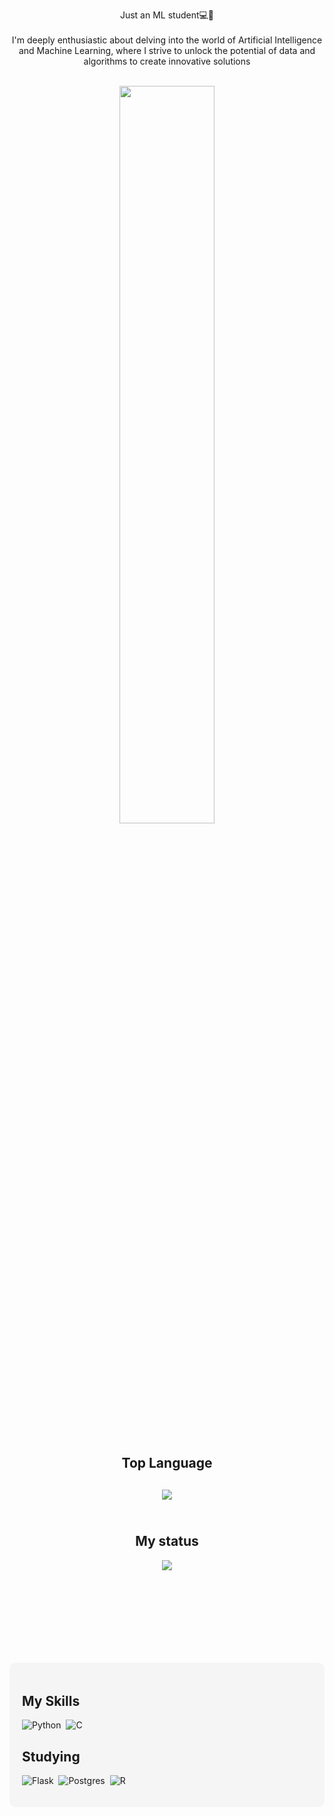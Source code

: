 <p align="center">Just an ML student💻🤖 <br><br> I'm deeply enthusiastic about delving into the world of Artificial Intelligence and Machine Learning, where I strive to unlock the potential of data and algorithms to create innovative solutions</p>&nbsp;

<div  align="center" style="margin-bottom:100px">
<img width=55% align="center"  src="https://github-readme-streak-stats.herokuapp.com?user=henrique1201&theme=dark&mode=weekly"/><br><br>
 <h2>Top Language<h2/>
<img widrh=49% align="center" src="https://github-readme-stats.vercel.app/api/top-langs/?username=henrique1201&show_icons=true&theme=dark&layout=compact"/><br><br>
 <h2>My status</h2>
<img widrh=49% align="center" src="https://github-readme-stats.vercel.app/api?username=henrique1201&show_icons=true&title_color=fff&icon_color=79ff97&text_color=9f9f9f&bg_color=151515"/><br><br>
</div>
 
 &nbsp;
 &nbsp;

<div style="background-color: #f5f5f5; border-radius: 10px; padding: 20px;">
  <h2>My Skills</h2>

  ![Python](https://img.shields.io/badge/Python-14354C?style=for-the-badge&logo=python&logoColor=white)&nbsp;
  ![C](https://img.shields.io/badge/c-%2300599C.svg?style=for-the-badge&logo=c&logoColor=white)&nbsp;

  <h2>Studying</h2>

  ![Flask](https://img.shields.io/badge/Flask-000000?style=for-the-badge&logo=flask&logoColor=white)&nbsp;
  ![Postgres](https://img.shields.io/badge/postgres-%23316192.svg?style=for-the-badge&logo=postgresql&logoColor=white)&nbsp;
  ![R](https://img.shields.io/badge/r-%23276DC3.svg?style=for-the-badge&logo=r&logoColor=white)&nbsp;
</div>


